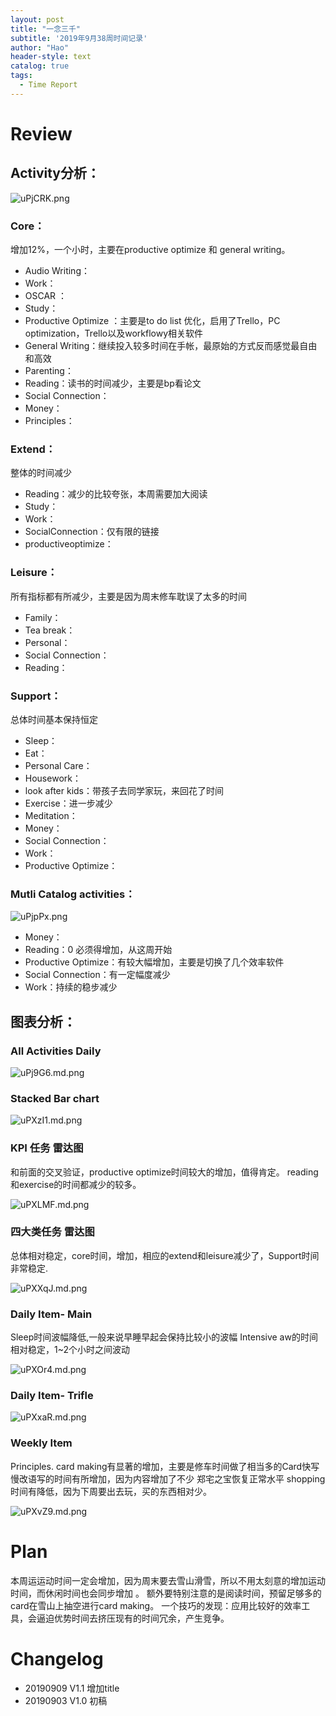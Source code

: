 ```yaml
---
layout: post
title: "一念三千"
subtitle: '2019年9月38周时间记录'
author: "Hao"
header-style: text
catalog: true
tags:
  - Time Report
---
```




# Review 

## Activity分析：



![uPjCRK.png](https://s2.ax1x.com/2019/09/23/uPjCRK.png)



### Core：

增加12%，一个小时，主要在productive optimize 和 general writing。

- Audio Writing：
- Work：
- OSCAR ：
- Study：
- Productive Optimize ：主要是to do list 优化，启用了Trello，PC optimization，Trello以及workflowy相关软件
- General Writing：继续投入较多时间在手帐，最原始的方式反而感觉最自由和高效
- Parenting：
- Reading：读书的时间减少，主要是bp看论文
- Social Connection：
- Money：
- Principles：

### Extend：

整体的时间减少

- Reading：减少的比较夸张，本周需要加大阅读
- Study：
- Work：
- SocialConnection：仅有限的链接
- productiveoptimize：

### Leisure：

所有指标都有所减少，主要是因为周末修车耽误了太多的时间

- Family：
- Tea break：
- Personal：
- Social Connection：
- Reading：

### Support：

总体时间基本保持恒定

- Sleep：
- Eat：
- Personal Care：
- Housework：
- look after kids：带孩子去同学家玩，来回花了时间
- Exercise：进一步减少
- Meditation：
- Money：
- Social Connection：
- Work：
- Productive Optimize：

### Mutli Catalog activities：

![uPjpPx.png](https://s2.ax1x.com/2019/09/23/uPjpPx.png)



- Money：
- Reading：0 必须得增加，从这周开始
- Productive Optimize：有较大幅增加，主要是切换了几个效率软件
- Social Connection：有一定幅度减少
- Work：持续的稳步减少

## 图表分析：

### All Activities Daily

![uPj9G6.md.png](https://s2.ax1x.com/2019/09/23/uPj9G6.md.png)

### Stacked Bar chart

![uPXzI1.md.png](https://s2.ax1x.com/2019/09/23/uPXzI1.md.png)

### KPI 任务 雷达图

和前面的交叉验证，productive optimize时间较大的增加，值得肯定。
reading 和exercise的时间都减少的较多。

![uPXLMF.md.png](https://s2.ax1x.com/2019/09/23/uPXLMF.md.png)



### 四大类任务 雷达图

总体相对稳定，core时间，增加，相应的extend和leisure减少了，Support时间非常稳定.

![uPXXqJ.md.png](https://s2.ax1x.com/2019/09/23/uPXXqJ.md.png)



### Daily Item- Main

Sleep时间波幅降低,一般来说早睡早起会保持比较小的波幅
Intensive aw的时间相对稳定，1~2个小时之间波动

![uPXOr4.md.png](https://s2.ax1x.com/2019/09/23/uPXOr4.md.png)



### Daily Item- Trifle

![uPXxaR.md.png](https://s2.ax1x.com/2019/09/23/uPXxaR.md.png)



### Weekly Item

Principles. card making有显著的增加，主要是修车时间做了相当多的Card快写
慢改语写的时间有所增加，因为内容增加了不少
郑宅之宝恢复正常水平
shopping时间有降低，因为下周要出去玩，买的东西相对少。

![uPXvZ9.md.png](https://s2.ax1x.com/2019/09/23/uPXvZ9.md.png)





# Plan

本周运运动时间一定会增加，因为周末要去雪山滑雪，所以不用太刻意的增加运动时间，而休闲时间也会同步增加 。
额外要特别注意的是阅读时间，预留足够多的card在雪山上抽空进行card making。
一个技巧的发现：应用比较好的效率工具，会逼迫优势时间去挤压现有的时间冗余，产生竞争。

# Changelog

- 20190909 V1.1 增加title
- 20190903 V1.0 初稿

